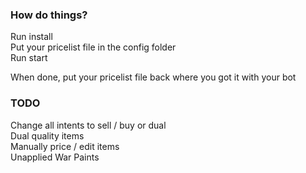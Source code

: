 ### How do things?
Run install  
Put your pricelist file in the config folder  
Run start  

When done, put your pricelist file back where you got it with your bot


### TODO
Change all intents to sell / buy or dual  
Dual quality items  
Manually price / edit items  
Unapplied War Paints